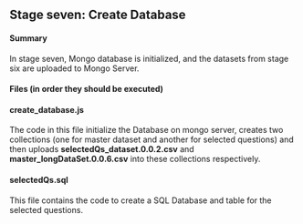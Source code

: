## Stage seven: Create Database

#### Summary
In stage seven, Mongo database is initialized, and the datasets from stage six are uploaded to Mongo Server.

#### Files (in order they should be executed)
#### create_database.js
The code in this file initialize the Database on mongo server, creates two collections (one for master dataset and another for selected questions) and then uploads **selectedQs_dataset.0.0.2.csv** and **master_longDataSet.0.0.6.csv** into these collections respectively.

#### selectedQs.sql
This file contains the code to create a SQL Database and table for the selected questions.

